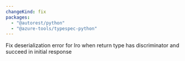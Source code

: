 ```yaml
---
changeKind: fix
packages:
  - "@autorest/python"
  - "@azure-tools/typespec-python"
---
```


Fix deserialization error for lro when return type has discriminator and succeed in initial response